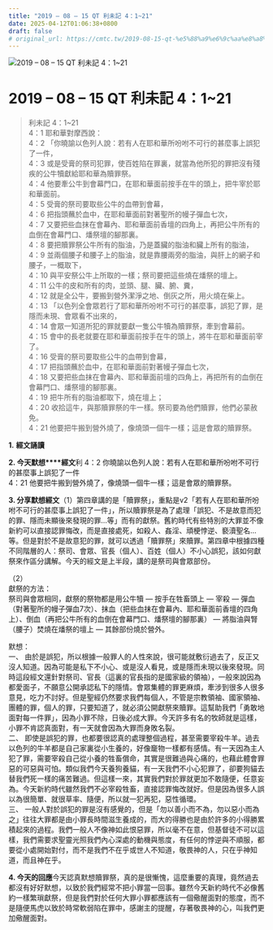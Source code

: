 ```yaml
---
title: "2019 – 08 – 15 QT 利未記 4：1~21"
date: 2025-04-12T01:06:38+0800
draft: false
# original_url: https://cmtc.tw/2019-08-15-qt-%e5%88%a9%e6%9c%aa%e8%a8%98-4%ef%bc%9a121
---
```


![2019 – 08 – 15 QT 利未記 4：1~21](/images/qt.jpg   "2019 – 08 – 15 QT 利未記 4：1~21")

# 2019 – 08 – 15 QT 利未記 4：1~21

> 利未記 4：1~21  
> 4：1 耶和華對摩西說：  
> 4：2 「你曉諭以色列人說：若有人在耶和華所吩咐不可行的甚麼事上誤犯了一件，  
> 4：3 或是受膏的祭司犯罪，使百姓陷在罪裏，就當為他所犯的罪把沒有殘疾的公牛犢獻給耶和華為贖罪祭。  
> 4：4 他要牽公牛到會幕門口，在耶和華面前按手在牛的頭上，把牛宰於耶和華面前。  
> 4：5 受膏的祭司要取些公牛的血帶到會幕，  
> 4：6 把指頭蘸於血中，在耶和華面前對著聖所的幔子彈血七次，  
> 4：7 又要把些血抹在會幕內、耶和華面前香壇的四角上，再把公牛所有的血倒在會幕門口、燔祭壇的腳那裏。  
> 4：8 要把贖罪祭公牛所有的脂油，乃是蓋臟的脂油和臟上所有的脂油，  
> 4：9 並兩個腰子和腰子上的脂油，就是靠腰兩旁的脂油，與肝上的網子和腰子，一概取下，  
> 4：10 與平安祭公牛上所取的一樣；祭司要把這些燒在燔祭的壇上。  
> 4：11 公牛的皮和所有的肉，並頭、腿、臟、腑、糞，  
> 4：12 就是全公牛，要搬到營外潔淨之地、倒灰之所，用火燒在柴上。  
> 4：13 「以色列全會眾若行了耶和華所吩咐不可行的甚麼事，誤犯了罪，是隱而未現、會眾看不出來的，  
> 4：14 會眾一知道所犯的罪就要獻一隻公牛犢為贖罪祭，牽到會幕前。  
> 4：15 會中的長老就要在耶和華面前按手在牛的頭上，將牛在耶和華面前宰了。  
> 4：16 受膏的祭司要取些公牛的血帶到會幕，  
> 4：17 把指頭蘸於血中，在耶和華面前對著幔子彈血七次，  
> 4：18 又要把些血抹在會幕內、耶和華面前壇的四角上，再把所有的血倒在會幕門口、燔祭壇的腳那裏。  
> 4：19 把牛所有的脂油都取下，燒在壇上；  
> 4：20 收拾這牛，與那贖罪祭的牛一樣。祭司要為他們贖罪，他們必蒙赦免。  
> 4：21 他要把牛搬到營外燒了，像燒頭一個牛一樣；這是會眾的贖罪祭。

**1.** **經文誦讀**

**2. 今天默想****經文**利 4：2 你曉諭以色列人說：若有人在耶和華所吩咐不可行的甚麼事上誤犯了一件  
4：21 他要把牛搬到營外燒了，像燒頭一個牛一樣；這是會眾的贖罪祭。

**3. 分享默想經文**（1）第四章講的是「贖罪祭」，重點是v2「若有人在耶和華所吩咐不可行的甚麼事上誤犯了一件」，所以贖罪祭是為了處理「誤犯、不是故意而犯的罪、隱而未顯後來發現的罪…等」而有的獻祭。舊約時代有些特別的大罪並不像新約可以直接認罪悔改，而是直接處死，如殺人、姦淫、頑梗悖逆、褻瀆聖名…等。但是對於不是故意犯的罪，就可以透過「贖罪祭」來贖罪。第四章中根據四種不同階層的人：祭司、會眾、官長（個人）、百姓（個人）不小心誤犯，該如何獻祭來作區分講解。今天的經文是上半段，講的是祭司與會眾部份。

（2）  
獻祭的方法：  
祭司與會眾相同，獻祭的祭物都是用公牛犢 — 按手在牲畜頭上 — 宰殺 — 彈血（對著聖所的幔子彈血7次）、抹血（把些血抹在會幕內、耶和華面前香壇的四角上）、倒血（再把公牛所有的血倒在會幕門口、燔祭壇的腳那裏） — 將脂油與腎（腰子）焚燒在燔祭的壇上 — 其餘部份燒於營外。

默想：  
一、 由於是誤犯，所以根據一般罪人的人性來說，很可能就敷衍過去了，反正又沒人知道。因為可能是私下不小心、或是沒人看見，或是隱而未現以後來發現。同時這段經文還針對祭司、官長（這裏的官長指的是國家級的領袖），一般來說因為都愛面子，不願意公開承認私下的隱情。會眾集體的罪更麻煩，牽涉到很多人很多意見，吃力不討好。但是聖經仍然要求我們每個人，不管是宗教領袖、國家領袖、團體的罪，個人的罪，只要知道了，就必須公開獻祭來贖罪。這幫助我們「勇敢地面對每一件罪」，因為小罪不除，日後必成大罪。今天許多有名的牧師就是這樣，小罪不肯認真面對，有一天就會因為大罪而身敗名裂。  
二、 即使是誤犯的罪，也都要很認真的處理整個過程，甚至需要宰殺牛羊。過去以色列的牛羊都是自己家裏從小生養的，好像竉物一樣都有感情。有一天因為主人犯了罪，需要宰殺自己從小養的牲畜償命，其實是很難過與心痛的，也藉此體會罪惡的可惡與可怕。類似我們今天養狗養貓，有一天我們不小心犯罪了，卻要狗貓去替我們死一樣的痛苦難過。但這樣一來，其實我們對於罪就更加不敢隨便，任意妄為。今天新約時代雖然我們不必宰殺牲畜，直接認罪悔改就好。但是因為很多人誤以為很簡單、就很草率、隨便，所以就一犯再犯，惡性循環。  
三、 一般人對於誤犯的罪是沒有感覺的，但是「勿以善小而不為，勿以惡小而為之」往往大罪都是由小罪長時間滋生養成的，而大的得勝也是由於許多的小得勝累積起來的過程。我們一般人不像神如此恨惡罪，所以毫不在意，但基督徒不可以這樣，我們需要求聖靈光照我們內心深處的動機與態度，有任何的悖逆與不順服，都要從小處開始對付，而不是我們不在乎或世人不知道，敬畏神的人，只在乎神知道，而且神在乎。

**4. 今天的回應**今天認真默想贖罪祭，真的是很慚愧，這麼重要的真理，竟然過去都沒有好好默想，以致於我們經常不把小罪當一回事。雖然今天新約時代不必像舊約一樣繁瑣獻祭，但是我們對於任何大罪小罪都應該有一個儆醒面對的態度，而不是隨便馬虎以致於時常軟弱陷在罪中，感謝主的提醒，存著敬畏神的心，叫我們更加儆醒面對。